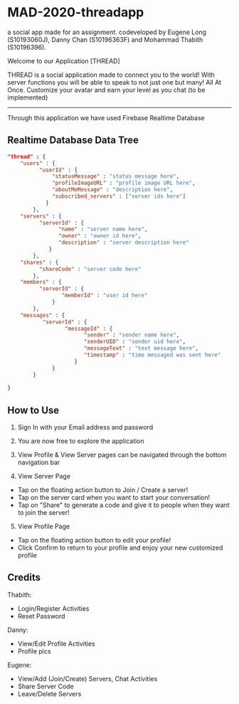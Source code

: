 # MAD-2020-threadapp
a social app made for an assignment.
codeveloped by Eugene Long (S10193060J), Danny Chan (S10196363F) and Mohammad Thabith (S10196396).

Welcome to our Application [THREAD]

THREAD is a social application made to connect you to the world!
With server functions you will be able to speak to not just one but many! All At Once.
Customize your avatar and earn your level as you chat (to be implemented)

-----------------------------------------------------------------------------------------------------
Through this application we have used Firebase Realtime Database

## Realtime Database Data Tree

```json
"thread" : {
    "users" : {
          "userId" : {
              "statusMessage" : "status message here",
              "profileImageURL" : "profile image URL here",
              "aboutMeMessage" : "description here",
              "subscribed_servers" : ["server ids here"]
            }
        },
    "servers" : {
          "serverId" : {
                "name" : "server name here",
                "owner" : "owner id here",
                "description" : "server description here"
             }
        },
    "shares" : {
          "shareCode" : "server code here"
        },
    "members" : {
          "serverId" : {
                 "memberId" : "user id here"
              }
        },
    "messages" : {
           "serverId" : {
                  "messageId" : {
                        "sender" : "sender name here",
                        "senderUID" : "sender uid here",
                        "messageText" : "text message here",
                        "timestamp" : "time messaged was sent here"
                     }
              }
        }
        
}
```


              
              
## How to Use
1) Sign In with your Email address and password
2) You are now free to explore the application
3) View Profile & View Server pages can be navigated through the bottom navigation bar

4) View Server Page
  - Tap on the floating action button to Join / Create a server!
  - Tap on the server card when you want to start your conversation!
  - Tap on "Share" to generate a code and give it to people when they want to join the server!

5) View Profile Page
  - Tap on the floating action button to edit your profile!
  - Click Confirm to return to your profile and enjoy your new customized profile




## Credits

Thabith:
- Login/Register Activities
- Reset Password

Danny:
- View/Edit Profile Activities
- Profile pics

Eugene:
- View/Add (Join/Create) Servers, Chat Activities
- Share Server Code
- Leave/Delete Servers
